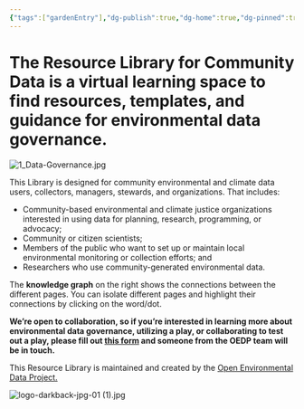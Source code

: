 ```yaml
---
{"tags":["gardenEntry"],"dg-publish":true,"dg-home":true,"dg-pinned":true,"cssclasses":["img-grid","cards"],"permalink":"/home/","pinned":true,"contentClasses":"img-grid cards","dgPassFrontmatter":true}
---
```


# The Resource Library for Community Data is a virtual learning space to find resources, templates, and guidance for environmental data governance. 

![1_Data-Governance.jpg](/img/user/Photos%20for%20Resource%20Library/1_Data-Governance.jpg)


This Library is designed for community environmental and climate data users, collectors, managers, stewards, and organizations. That includes:

- Community-based environmental and climate justice organizations interested in using data for planning, research, programming, or advocacy;
- Community or citizen scientists;
- Members of the public who want to set up or maintain local environmental monitoring or collection efforts; and
- Researchers who use community-generated environmental data.


The **knowledge graph** on the right shows the connections between the different pages. You can isolate different pages and highlight their connections by clicking on the word/dot. 

**We’re open to collaboration, so if you’re interested in learning more about environmental data governance, utilizing a play, or collaborating to test out a play, please fill out [this form](https://docs.google.com/forms/d/e/1FAIpQLSd2yk7rCum5FtBwtQwE9UXBAB9f8CGt0TJeextkVN57cyIGHg/viewform?usp=dialog) and someone from the OEDP team will be in touch.**

  
This Resource Library is maintained and created by the [Open Environmental Data Project.](https://www.openenvironmentaldata.org/)


![logo-darkback-jpg-01 (1).jpg](/img/user/Photos%20for%20Resource%20Library/logo-darkback-jpg-01%20(1).jpg)